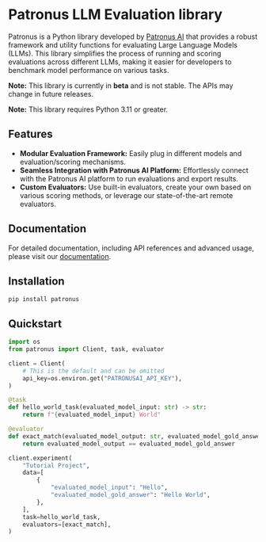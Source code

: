 # Patronus LLM Evaluation library


Patronus is a Python library developed by [Patronus AI](https://www.patronus.ai/)
that provides a robust framework and utility functions for evaluating Large Language Models (LLMs).
This library simplifies the process of running and scoring evaluations across different LLMs,
making it easier for developers to benchmark model performance on various tasks.

**Note:** This library is currently in **beta** and is not stable. The APIs may change in future releases.

**Note:** This library requires Python 3.11 or greater.

## Features

- **Modular Evaluation Framework:** Easily plug in different models and evaluation/scoring mechanisms.
- **Seamless Integration with Patronus AI Platform:** Effortlessly connect with the Patronus AI platform to run evaluations and export results.
- **Custom Evaluators:** Use built-in evaluators, create your own based on various scoring methods, or leverage our state-of-the-art remote evaluators.

## Documentation

For detailed documentation, including API references and advanced usage, please visit our [documentation](https://docs.patronus.ai/docs/experimentation-framework).

## Installation

```shell
pip install patronus
```

## Quickstart

```python
import os
from patronus import Client, task, evaluator

client = Client(
    # This is the default and can be omitted
    api_key=os.environ.get("PATRONUSAI_API_KEY"),
)

@task
def hello_world_task(evaluated_model_input: str) -> str:
    return f"{evaluated_model_input} World"

@evaluator
def exact_match(evaluated_model_output: str, evaluated_model_gold_answer: str) -> bool:
    return evaluated_model_output == evaluated_model_gold_answer

client.experiment(
    "Tutorial Project",
    data=[
        {
            "evaluated_model_input": "Hello",
            "evaluated_model_gold_answer": "Hello World",
        },
    ],
    task=hello_world_task,
    evaluators=[exact_match],
)
```
